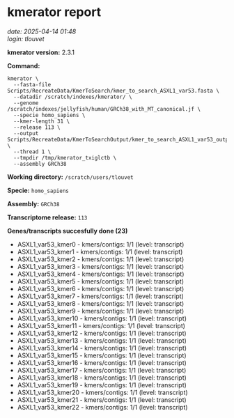 # kmerator report
*date: 2025-04-14 01:48*  
*login: tlouvet*

**kmerator version:** 2.3.1

**Command:**

```
kmerator \
  --fasta-file Scripts/RecreateData/KmerToSearch/kmer_to_search_ASXL1_var53.fasta \
  --datadir /scratch/indexes/kmerator/ \
  --genome /scratch/indexes/jellyfish/human/GRCh38_with_MT_canonical.jf \
  --specie homo_sapiens \
  --kmer-length 31 \
  --release 113 \
  --output Scripts/RecreateData/KmerToSearchOutput/kmer_to_search_ASXL1_var53_output \
  --thread 1 \
  --tmpdir /tmp/kmerator_txiglctb \
  --assembly GRCh38
```

**Working directory:** `/scratch/users/tlouvet`

**Specie:** `homo_sapiens`

**Assembly:** `GRCh38`

**Transcriptome release:** `113`

**Genes/transcripts succesfully done (23)**

- ASXL1_var53_kmer0 - kmers/contigs: 1/1 (level: transcript)
- ASXL1_var53_kmer1 - kmers/contigs: 1/1 (level: transcript)
- ASXL1_var53_kmer2 - kmers/contigs: 1/1 (level: transcript)
- ASXL1_var53_kmer3 - kmers/contigs: 1/1 (level: transcript)
- ASXL1_var53_kmer4 - kmers/contigs: 1/1 (level: transcript)
- ASXL1_var53_kmer5 - kmers/contigs: 1/1 (level: transcript)
- ASXL1_var53_kmer6 - kmers/contigs: 1/1 (level: transcript)
- ASXL1_var53_kmer7 - kmers/contigs: 1/1 (level: transcript)
- ASXL1_var53_kmer8 - kmers/contigs: 1/1 (level: transcript)
- ASXL1_var53_kmer9 - kmers/contigs: 1/1 (level: transcript)
- ASXL1_var53_kmer10 - kmers/contigs: 1/1 (level: transcript)
- ASXL1_var53_kmer11 - kmers/contigs: 1/1 (level: transcript)
- ASXL1_var53_kmer12 - kmers/contigs: 1/1 (level: transcript)
- ASXL1_var53_kmer13 - kmers/contigs: 1/1 (level: transcript)
- ASXL1_var53_kmer14 - kmers/contigs: 1/1 (level: transcript)
- ASXL1_var53_kmer15 - kmers/contigs: 1/1 (level: transcript)
- ASXL1_var53_kmer16 - kmers/contigs: 1/1 (level: transcript)
- ASXL1_var53_kmer17 - kmers/contigs: 1/1 (level: transcript)
- ASXL1_var53_kmer18 - kmers/contigs: 1/1 (level: transcript)
- ASXL1_var53_kmer19 - kmers/contigs: 1/1 (level: transcript)
- ASXL1_var53_kmer20 - kmers/contigs: 1/1 (level: transcript)
- ASXL1_var53_kmer21 - kmers/contigs: 1/1 (level: transcript)
- ASXL1_var53_kmer22 - kmers/contigs: 1/1 (level: transcript)
